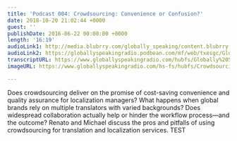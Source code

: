 ```yaml
---
title: 'Podcast 004: Crowdsourcing: Convenience or Confusion?'
date: 2018-10-20 21:02:44 +0000
guest: ''
publishDate: 2016-06-22 00:00:00 +0000
length: '16:19'
audioLink1: http://media.blubrry.com/globally_speaking/content.blubrry.com/globally_speaking/Globally_Speaking_Crowdsourcing.mp3
audioLink2: https://globallyspeakingradio.podbean.com/mf/web/txesgc/Globally_Speaking_004-Crowdsourcing.mp3
transcriptURL: https://www.globallyspeakingradio.com/hubfs/Globally%20Speaking%20Episode%20Transcripts/Globally_Speaking-Podcast_004_Transcript.docx
imageURL: https://www.globallyspeakingradio.com/hs-fs/hubfs/Crowdsourcing.jpg

---
```

Does crowdsourcing deliver on the promise of cost-saving convenience and quality assurance for localization managers? What happens when global brands rely on multiple translators with varied backgrounds? Does widespread collaboration actually help or hinder the workflow process—and the outcome? Renato and Michael discuss the pros and pitfalls of using crowdsourcing for translation and localization services. TEST